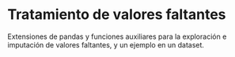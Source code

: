 # Tratamiento de valores faltantes
Extensiones de pandas y funciones auxiliares para la exploración e imputación de valores faltantes, y un ejemplo en un dataset.
